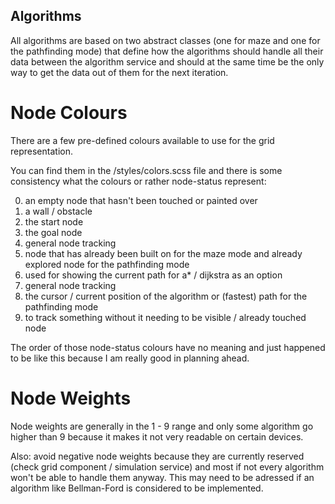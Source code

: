 ## Algorithms

All algorithms are based on two abstract classes (one for maze and one for the pathfinding mode)
that define how the algorithms should handle all their data between the algorithm service and should
at the same time be the only way to get the data out of them for the next iteration.

# Node Colours

There are a few pre-defined colours available to use for the grid representation.

You can find them in the /styles/colors.scss file and there is some consistency what the colours or rather node-status represent:

0. an empty node that hasn't been touched or painted over
1. a wall / obstacle
2. the start node
3. the goal node
4. general node tracking
5. node that has already been built on for the maze mode and already explored node for the pathfinding mode
6. used for showing the current path for a* / dijkstra as an option
7. general node tracking
8. the cursor / current position of the algorithm or (fastest) path for the pathfinding mode
9. to track something without it needing to be visible / already touched node

The order of those node-status colours have no meaning and just happened to be like this
because I am really good in planning ahead.

# Node Weights

Node weights are generally in the 1 - 9 range and only
some algorithm go higher than 9 because it makes it
not very readable on certain devices.

Also: avoid negative node weights because they are currently reserved (check grid component / simulation service) and most if not every algorithm won't be able to handle them anyway. This may need to be adressed if an algorithm like Bellman-Ford is considered to be implemented.
